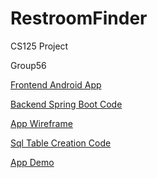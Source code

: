 # RestroomFinder
CS125 Project

Group56

[Frontend Android App](https://github.com/stig-chalk/RestroomFinder/tree/main/CS125)

[Backend Spring Boot Code](https://github.com/stig-chalk/RestroomFinder/tree/main/spring)

[App Wireframe](https://github.com/stig-chalk/RestroomFinder/blob/main/wireframe.jpeg)

[Sql Table Creation Code](https://github.com/stig-chalk/RestroomFinder/blob/main/createtables.sql)

[App Demo](https://github.com/stig-chalk/RestroomFinder/blob/main/Prototype%201.vp)
